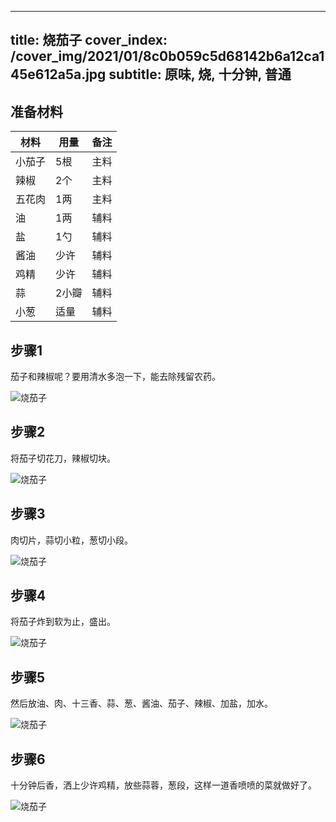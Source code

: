 
---
title: 烧茄子
cover_index: /cover_img/2021/01/8c0b059c5d68142b6a12ca145e612a5a.jpg
subtitle: 原味, 烧, 十分钟, 普通
---

## 准备材料

| 材料     | 用量 | 备注|
| ------- | ----- | --- |
| 小茄子 | 5根| 主料 |
| 辣椒 | 2个| 主料 |
| 五花肉 | 1两| 主料 |
| 油 | 1两| 辅料 |
| 盐 | 1勺| 辅料 |
| 酱油 | 少许| 辅料 |
| 鸡精 | 少许| 辅料 |
| 蒜 | 2小瓣| 辅料 |
| 小葱 | 适量| 辅料 |

## 步骤1

茄子和辣椒呢？要用清水多泡一下，能去除残留农药。

![烧茄子](https://i8.meishichina.com/attachment/recipe/201010/201010012240102.jpg?x-oss-process=style/p320) 

## 步骤2

将茄子切花刀，辣椒切块。

![烧茄子](https://i8.meishichina.com/attachment/recipe/201010/201010012225431.jpg?x-oss-process=style/p320) 

## 步骤3

肉切片，蒜切小粒，葱切小段。

![烧茄子](https://i8.meishichina.com/attachment/recipe/201010/201010012240246.jpg?x-oss-process=style/p320) 

## 步骤4

将茄子炸到软为止，盛出。

![烧茄子](https://i8.meishichina.com/attachment/recipe/201010/201010012228581.png?x-oss-process=style/p320) 

## 步骤5

然后放油、肉、十三香、蒜、葱、酱油、茄子、辣椒、加盐，加水。

![烧茄子](https://i8.meishichina.com/attachment/recipe/201010/201010012233458.jpg?x-oss-process=style/p320) 

## 步骤6

十分钟后香，洒上少许鸡精，放些蒜蓉，葱段，这样一道香喷喷的菜就做好了。

![烧茄子](https://i8.meishichina.com/attachment/recipe/201010/201010012237343.jpg?x-oss-process=style/p320) 

